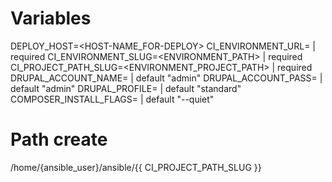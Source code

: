 # Variables

DEPLOY_HOST=<HOST-NAME_FOR-DEPLOY>
CI_ENVIRONMENT_URL=<URL-FOR-DEPLOYMENT> | required
CI_ENVIRONMENT_SLUG=<ENVIRONMENT_PATH> | required
CI_PROJECT_PATH_SLUG=<ENVIRONMENT_PROJECT_PATH> | required
DRUPAL_ACCOUNT_NAME=<USERNAME-FOR-INSTALL> | default "admin"
DRUPAL_ACCOUNT_PASS=<PASS-FOR-INSTALL> | default "admin"
DRUPAL_PROFILE=<PROFILE-TO-INSTALL> | default "standard"
COMPOSER_INSTALL_FLAGS=<OPTIONAL-COMPOSER-FLAGS> | default "--quiet"


# Path create

/home/{ansible_user}/ansible/{{ CI_PROJECT_PATH_SLUG }}